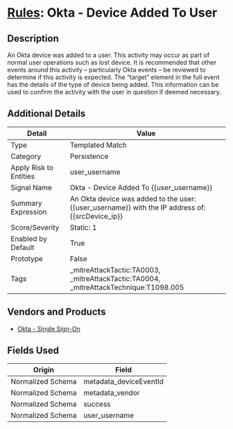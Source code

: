 # [Rules](README.md): Okta - Device Added To User

## Description
An Okta device was added to a user. This activity may occur as part of normal user operations such as lost device. It is recommended that other events around this activity – particularly Okta events – be reviewed to determine if this activity is expected. The “target” element in the full event has the details of the type of device being added. This information can be used to confirm the activity with the user in question if deemed necessary.

## Additional Details
|Detail|Value|
|----|----|
|Type|Templated Match|
|Category|Persistence|
|Apply Risk to Entities|user_username|
|Signal Name|Okta - Device Added To {{user_username}}|
|Summary Expression|An Okta device was added to the user: {{user_username}} with the IP address of: {{srcDevice_ip}}|
|Score/Severity|Static: 1|
|Enabled by Default|True|
|Prototype|False|
|Tags|_mitreAttackTactic:TA0003, _mitreAttackTactic:TA0004, _mitreAttackTechnique:T1098.005|
## Vendors and Products
- [Okta - Single Sign-On](../products/51278354-d6b5-4c8e-a8fd-8197df334e67.md)


## Fields Used

|Origin|Field|
|----|----|
|Normalized Schema|metadata_deviceEventId|
|Normalized Schema|metadata_vendor|
|Normalized Schema|success|
|Normalized Schema|user_username|


